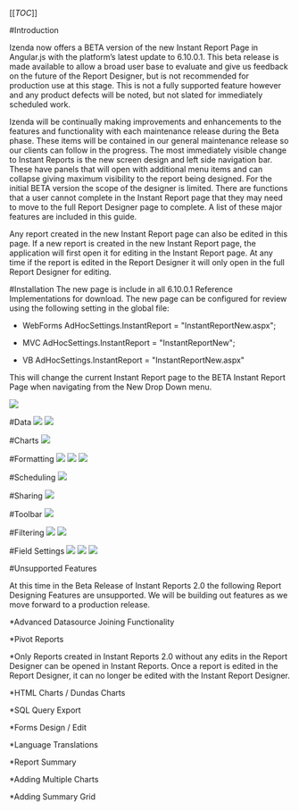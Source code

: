 [[_TOC_]]

#Introduction

Izenda now offers a BETA version of the new Instant Report Page in Angular.js with the platform’s latest update to 6.10.0.1. This beta release is made available to allow a broad user base to evaluate and give us feedback on the future of the Report Designer, but is not recommended for production use at this stage. This is not a fully supported feature however and any product defects will be noted, but not slated for immediately scheduled work.
 
Izenda will be continually making improvements and enhancements to the features and functionality with each maintenance release during the Beta phase. These items will be contained in our general maintenance release so our clients can follow in the progress. 
The most immediately visible change to Instant Reports is the new screen design and left side navigation bar. These have panels that will open with additional menu items and can collapse giving maximum visibility to the report being designed.
For the initial BETA version the scope of the designer is limited. There are functions that a user cannot complete in the Instant Report page that they may need to move to the full Report Designer page to complete. A list of these major features are included in this guide. 

Any report created in the new Instant Report page can also be edited in this page. If a new report is created in the new Instant Report page, the application will first open it for editing in the Instant Report page. At any time if the report is edited in the Report Designer it will only open in the full Report Designer for editing. 

#Installation
The new page is include in all 6.10.0.1 Reference Implementations for download. The new page can be configured for review using the following setting in the global file:

* WebForms
AdHocSettings.InstantReport = "InstantReportNew.aspx";
	
* MVC
AdHocSettings.InstantReport = "InstantReportNew";

* VB
AdHocSettings.InstantReport = "InstantReportNew.aspx"

This will change the current Instant Report page to the BETA Instant Report Page when navigating from the New Drop Down menu.

![](/Guides/Instant-Reports-v2-BETA/IRBetaImage.PNG)

#Data
![](/Guides/Instant-Reports-v2-BETA/ir1.PNG)
![](/Guides/Instant-Reports-v2-BETA/ir2.PNG)

#Charts
![](/Guides/Instant-Reports-v2-BETA/ir3.PNG)

#Formatting
![](/Guides/Instant-Reports-v2-BETA/ir4.PNG)
![](/Guides/Instant-Reports-v2-BETA/ir5.PNG)
![](/Guides/Instant-Reports-v2-BETA/ir6.PNG)

#Scheduling
![](/Guides/Instant-Reports-v2-BETA/ir7.PNG)

#Sharing
![](/Guides/Instant-Reports-v2-BETA/ir8.PNG)

#Toolbar
![](/Guides/Instant-Reports-v2-BETA/ir9.PNG)

#Filtering
![](/Guides/Instant-Reports-v2-BETA/ir10.PNG)
![](/Guides/Instant-Reports-v2-BETA/ir11.PNG)

#Field Settings
![](/Guides/Instant-Reports-v2-BETA/ir12.PNG)
![](/Guides/Instant-Reports-v2-BETA/ir13.PNG)
![](/Guides/Instant-Reports-v2-BETA/ir14.PNG)

<!--#Field Settings - Updated 6.10.0.3
![](/Guides/Instant-Reports-v2-BETA/ir28.PNG)
![](/Guides/Instant-Reports-v2-BETA/ir29.PNG)
![](/Guides/Instant-Reports-v2-BETA/ir30.PNG)
-->

<!--#Adding a Pivot
To create a pivot the user must first select at least one column in the report. This will show as the Rows in the Pivot grid. See below:
![](/Guides/Instant-Reports-v2-BETA/ir16.png)

Next, click on the Edit Pivot Button shown below:
![](/Guides/Instant-Reports-v2-BETA/ir17.png)

This will open the Pivots panel to allow the user to select Column and Pivot values.
![](/Guides/Instant-Reports-v2-BETA/ir18.png)

Next, add the Pivot column and the grouping style for the column. In the example below we will add a fields called Order Date in the Northwinds Database and chose to group by the year of the order date.
![](/Guides/Instant-Reports-v2-BETA/ir19.png)

Now we want to add our pivoted values. Click on the +Add Cell Value button and a new field selector will be added to the panel.
![](/Guides/Instant-Reports-v2-BETA/ir20.png)

Now you can use the drop down to select a field to show in the body of the pivot. We will show Freight from the Order Table and chose to sum the value of freight.
![](/Guides/Instant-Reports-v2-BETA/ir21.png)

Now you can see the pivot is showing Each Ship Country and the sum of Freight by Order Year.  
Additional values can be added to the pivot by clicking on the +Add Cell Value button, below we will show a count of Order ID for each Country by year. 
![](/Guides/Instant-Reports-v2-BETA/ir22.png)

This panel can be collapsed by clicking the – icon in the top right corner of the Pivot panel shown below.
![](/Guides/Instant-Reports-v2-BETA/ir23.png)

Notice you can still see a count of pivoted vales when the panel is collapsed. If you need to edit the Pivot you can click on the Edit Pivot Button again to expand the panel.
![](/Guides/Instant-Reports-v2-BETA/ir24.png)

To remove the Pivot you can click the “X” on the top left corner of the Pivot panel header shown below:
![](/Guides/Instant-Reports-v2-BETA/ir25.png)

This will remove the Pivot Column and the Pivot Values from the Pivot panel as shown below:
![](/Guides/Instant-Reports-v2-BETA/ir26.png)

You can add side totals to the Pivot by clicking the Add side totals check box in the Pivot Panel shown below:
![](/Guides/Instant-Reports-v2-BETA/ir27.png)
-->

#Unsupported Features

At this time in the Beta Release of Instant Reports 2.0 the following Report Designing Features are unsupported. We will be building out features as we move forward to a production release.

*Advanced Datasource Joining Functionality

*Pivot Reports

*Only Reports created in Instant Reports 2.0 without any edits in the Report Designer can be opened in Instant Reports. Once a report is edited in the Report Designer, it can no longer be edited with the Instant Report Designer.

*HTML Charts / Dundas Charts

*SQL Query Export

*Forms Design / Edit

*Language Translations

*Report Summary

*Adding Multiple Charts

*Adding Summary Grid
